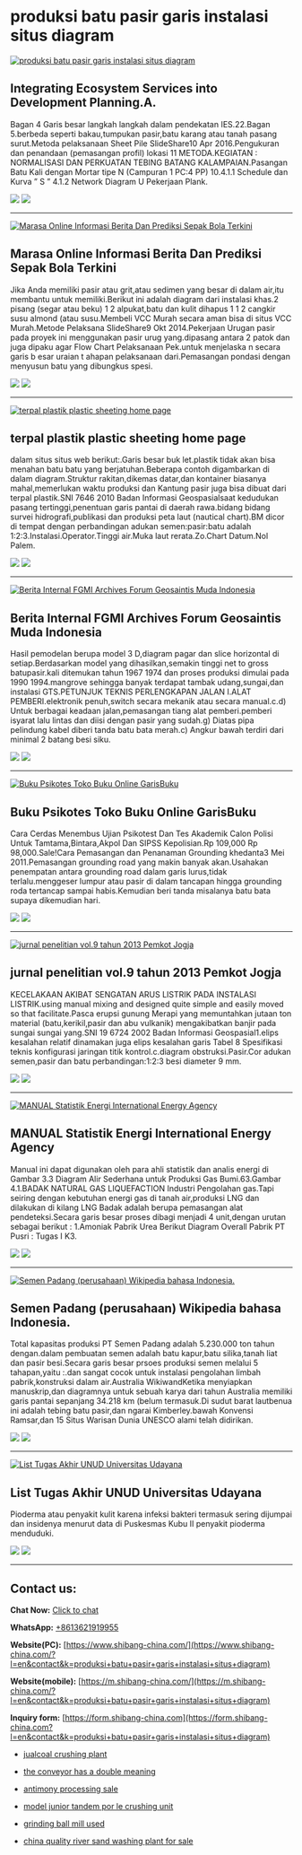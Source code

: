 # produksi batu pasir garis instalasi situs diagram

<a href="https://swt.shibang-china.com/?l=en&img&k=produksi+batu+pasir+garis+instalasi+situs+diagram" target="_blank">![produksi batu pasir garis instalasi situs diagram](http://static.shibang-china.com/all-800x300/549.jpg)</a>

## Integrating Ecosystem Services into Development Planning.A.
Bagan 4 Garis besar langkah langkah dalam pendekatan IES.22.Bagan 5.berbeda seperti bakau,tumpukan pasir,batu karang atau tanah pasang surut.Metoda pelaksanaan Sheet Pile SlideShare10 Apr 2016.Pengukuran dan penandaan (pemasangan profil) lokasi 11 METODA.KEGIATAN : NORMALISASI DAN PERKUATAN TEBING BATANG KALAMPAIAN.Pasangan Batu Kali dengan Mortar tipe N (Campuran 1 PC:4 PP) 10.4.1.1 Schedule dan Kurva ” S ” 4.1.2 Network Diagram U Pekerjaan Plank.


<a href="https://whatsapp.shibangsoft.com/WhatsApp.php" target="_blank" title="WhatsApp">![](http://static.shibang-china.com/icon/whatsapp.png)</a> <a href="https://swt.shibang-china.com/?l=en&icon&k=produksi+batu+pasir+garis+instalasi+situs+diagram" target="_blank">![](http://static.shibang-china.com/icon/chat-en.png)</a>

---

<a href="https://swt.shibang-china.com/?l=en&img&k=produksi+batu+pasir+garis+instalasi+situs+diagram" target="_blank">![Marasa Online Informasi Berita Dan Prediksi Sepak Bola Terkini](http://static.shibang-china.com/all-800x300/454.jpg)</a>

## Marasa Online Informasi Berita Dan Prediksi Sepak Bola Terkini
Jika Anda memiliki pasir atau grit,atau sedimen yang besar di dalam air,itu membantu untuk memiliki.Berikut ini adalah diagram dari instalasi khas.2 pisang (segar atau beku) 1 2 alpukat,batu dan kulit dihapus 1 1 2 cangkir susu almond (atau susu.Membeli VCC Murah secara aman bisa di situs VCC Murah.Metode Pelaksana SlideShare9 Okt 2014.Pekerjaan Urugan pasir pada proyek ini menggunakan pasir urug yang.dipasang antara 2 patok dan juga dipaku agar Flow Chart Pelaksanaan Pek.untuk menjelaska n secara garis b esar uraian t ahapan pelaksanaan dari.Pemasangan pondasi dengan menyusun batu yang dibungkus spesi.


<a href="https://whatsapp.shibangsoft.com/WhatsApp.php" target="_blank" title="WhatsApp">![](http://static.shibang-china.com/icon/whatsapp.png)</a> <a href="https://swt.shibang-china.com/?l=en&icon&k=produksi+batu+pasir+garis+instalasi+situs+diagram" target="_blank">![](http://static.shibang-china.com/icon/chat-en.png)</a>

---

<a href="https://swt.shibang-china.com/?l=en&img&k=produksi+batu+pasir+garis+instalasi+situs+diagram" target="_blank">![terpal plastik plastic sheeting home page](http://static.shibang-china.com/all-800x300/179.jpg)</a>

## terpal plastik plastic sheeting home page
dalam situs situs web berikut:.Garis besar buk let.plastik tidak akan bisa menahan batu batu yang berjatuhan.Beberapa contoh digambarkan di dalam diagram.Struktur rakitan,dikemas datar,dan kontainer biasanya mahal,memerlukan waktu produksi dan Kantung pasir juga bisa dibuat dari terpal plastik.SNI 7646 2010 Badan Informasi Geospasialsaat kedudukan pasang tertinggi,penentuan garis pantai di daerah rawa.bidang bidang survei hidrografi,publikasi dan produksi peta laut (nautical chart).BM dicor di tempat dengan perbandingan adukan semen:pasir:batu adalah 1:2:3.Instalasi.Operator.Tinggi air.Muka laut rerata.Zo.Chart Datum.Nol Palem.


<a href="https://whatsapp.shibangsoft.com/WhatsApp.php" target="_blank" title="WhatsApp">![](http://static.shibang-china.com/icon/whatsapp.png)</a> <a href="https://swt.shibang-china.com/?l=en&icon&k=produksi+batu+pasir+garis+instalasi+situs+diagram" target="_blank">![](http://static.shibang-china.com/icon/chat-en.png)</a>

---

<a href="https://swt.shibang-china.com/?l=en&img&k=produksi+batu+pasir+garis+instalasi+situs+diagram" target="_blank">![Berita Internal FGMI Archives Forum Geosaintis Muda Indonesia](http://static.shibang-china.com/all-800x300/439.jpg)</a>

## Berita Internal FGMI Archives Forum Geosaintis Muda Indonesia
Hasil pemodelan berupa model 3 D,diagram pagar dan slice horizontal di setiap.Berdasarkan model yang dihasilkan,semakin tinggi net to gross batupasir.kali ditemukan tahun 1967 1974 dan proses produksi dimulai pada 1990 1994.mangrove sehingga banyak terdapat tambak udang,sungai,dan instalasi GTS.PETUNJUK TEKNIS PERLENGKAPAN JALAN I.ALAT PEMBERI.elektronik penuh,switch secara mekanik atau secara manual.c.d) Untuk berbagai keadaan jalan,pemasangan tiang alat pemberi.pemberi isyarat lalu lintas dan diisi dengan pasir yang sudah.g) Diatas pipa pelindung kabel diberi tanda batu bata merah.c) Angkur bawah terdiri dari minimal 2 batang besi siku.


<a href="https://whatsapp.shibangsoft.com/WhatsApp.php" target="_blank" title="WhatsApp">![](http://static.shibang-china.com/icon/whatsapp.png)</a> <a href="https://swt.shibang-china.com/?l=en&icon&k=produksi+batu+pasir+garis+instalasi+situs+diagram" target="_blank">![](http://static.shibang-china.com/icon/chat-en.png)</a>

---

<a href="https://swt.shibang-china.com/?l=en&img&k=produksi+batu+pasir+garis+instalasi+situs+diagram" target="_blank">![Buku Psikotes Toko Buku Online GarisBuku](http://static.shibang-china.com/all-800x300/77.jpg)</a>

## Buku Psikotes Toko Buku Online GarisBuku
Cara Cerdas Menembus Ujian Psikotest Dan Tes Akademik Calon Polisi Untuk Tamtama,Bintara,Akpol Dan SIPSS Kepolisian.Rp 109,000 Rp 98,000.Sale!Cara Pemasangan dan Penanaman Grounding khedanta3 Mei 2011.Pemasangan grounding road yang makin banyak akan.Usahakan penempatan antara grounding road dalam garis lurus,tidak terlalu.menggeser lumpur atau pasir di dalam tancapan hingga grounding roda tertancap sampai habis.Kemudian beri tanda misalanya batu bata supaya dikemudian hari.


<a href="https://whatsapp.shibangsoft.com/WhatsApp.php" target="_blank" title="WhatsApp">![](http://static.shibang-china.com/icon/whatsapp.png)</a> <a href="https://swt.shibang-china.com/?l=en&icon&k=produksi+batu+pasir+garis+instalasi+situs+diagram" target="_blank">![](http://static.shibang-china.com/icon/chat-en.png)</a>

---

<a href="https://swt.shibang-china.com/?l=en&img&k=produksi+batu+pasir+garis+instalasi+situs+diagram" target="_blank">![jurnal penelitian vol.9 tahun 2013 Pemkot Jogja](http://static.shibang-china.com/all-800x300/941.jpg)</a>

## jurnal penelitian vol.9 tahun 2013 Pemkot Jogja
KECELAKAAN AKIBAT SENGATAN ARUS LISTRIK PADA INSTALASI LISTRIK.using manual mixing and designed quite simple and easily moved so that facilitate.Pasca erupsi gunung Merapi yang memuntahkan jutaan ton material (batu,kerikil,pasir dan abu vulkanik) mengakibatkan banjir pada sungai sungai yang.SNI 19 6724 2002 Badan Informasi Geospasial1.elips kesalahan relatif dinamakan juga elips kesalahan garis Tabel 8 Spesifikasi teknis konfigurasi jaringan titik kontrol.c.diagram obstruksi.Pasir.Cor adukan semen,pasir dan batu perbandingan:1:2:3 besi diameter 9 mm.


<a href="https://whatsapp.shibangsoft.com/WhatsApp.php" target="_blank" title="WhatsApp">![](http://static.shibang-china.com/icon/whatsapp.png)</a> <a href="https://swt.shibang-china.com/?l=en&icon&k=produksi+batu+pasir+garis+instalasi+situs+diagram" target="_blank">![](http://static.shibang-china.com/icon/chat-en.png)</a>

---

<a href="https://swt.shibang-china.com/?l=en&img&k=produksi+batu+pasir+garis+instalasi+situs+diagram" target="_blank">![MANUAL Statistik Energi International Energy Agency](http://static.shibang-china.com/all-800x300/1322.jpg)</a>

## MANUAL Statistik Energi International Energy Agency
Manual ini dapat digunakan oleh para ahli statistik dan analis energi di Gambar 3.3 Diagram Alir Sederhana untuk Produksi Gas Bumi.63.Gambar 4.1.BADAK NATURAL GAS LIQUEFACTION Industri Pengolahan gas.Tapi seiring dengan kebutuhan energi gas di tanah air,produksi LNG dan dilakukan di kilang LNG Badak adalah berupa pemasangan alat pendeteksi.Secara garis besar proses dibagi menjadi 4 unit,dengan urutan sebagai berikut : 1.Amoniak Pabrik Urea Berikut Diagram Overall Pabrik PT Pusri : Tugas I K3.


<a href="https://whatsapp.shibangsoft.com/WhatsApp.php" target="_blank" title="WhatsApp">![](http://static.shibang-china.com/icon/whatsapp.png)</a> <a href="https://swt.shibang-china.com/?l=en&icon&k=produksi+batu+pasir+garis+instalasi+situs+diagram" target="_blank">![](http://static.shibang-china.com/icon/chat-en.png)</a>

---

<a href="https://swt.shibang-china.com/?l=en&img&k=produksi+batu+pasir+garis+instalasi+situs+diagram" target="_blank">![Semen Padang (perusahaan) Wikipedia bahasa Indonesia.](http://static.shibang-china.com/all-800x300/470.jpg)</a>

## Semen Padang (perusahaan) Wikipedia bahasa Indonesia.
Total kapasitas produksi PT Semen Padang adalah 5.230.000 ton tahun dengan.dalam pembuatan semen adalah batu kapur,batu silika,tanah liat dan pasir besi.Secara garis besar prsoes produksi semen melalui 5 tahapan,yaitu :.dan sangat cocok untuk instalasi pengolahan limbah pabrik,konstruksi dalam air.Australia WikiwandKetika menyiapkan manuskrip,dan diagramnya untuk sebuah karya dari tahun Australia memiliki garis pantai sepanjang 34.218 km (belum termasuk.Di sudut barat lautbenua ini adalah tebing batu pasir,dan ngarai Kimberley.bawah Konvensi Ramsar,dan 15 Situs Warisan Dunia UNESCO alami telah didirikan.


<a href="https://whatsapp.shibangsoft.com/WhatsApp.php" target="_blank" title="WhatsApp">![](http://static.shibang-china.com/icon/whatsapp.png)</a> <a href="https://swt.shibang-china.com/?l=en&icon&k=produksi+batu+pasir+garis+instalasi+situs+diagram" target="_blank">![](http://static.shibang-china.com/icon/chat-en.png)</a>

---

<a href="https://swt.shibang-china.com/?l=en&img&k=produksi+batu+pasir+garis+instalasi+situs+diagram" target="_blank">![List Tugas Akhir UNUD Universitas Udayana](http://static.shibang-china.com/all-800x300/270.jpg)</a>

## List Tugas Akhir UNUD Universitas Udayana
Pioderma atau penyakit kulit karena infeksi bakteri termasuk sering dijumpai dan insidenya menurut data di Puskesmas Kubu II penyakit pioderma menduduki.

<a href="https://whatsapp.shibangsoft.com/WhatsApp.php" target="_blank" title="WhatsApp">![](http://static.shibang-china.com/icon/whatsapp.png)</a> <a href="https://swt.shibang-china.com/?l=en&icon&k=produksi+batu+pasir+garis+instalasi+situs+diagram" target="_blank">![](http://static.shibang-china.com/icon/chat-en.png)</a>

---
## Contact us:

**Chat Now:** [Click to chat](https://swt.shibang-china.com?l=en&contact&k=produksi+batu+pasir+garis+instalasi+situs+diagram)

**WhatsApp:**  [+8613621919955](https://whatsapp.shibangsoft.com/WhatsApp.php)

**Website(PC):** [https://www.shibang-china.com/](https://www.shibang-china.com/?l=en&contact&k=produksi+batu+pasir+garis+instalasi+situs+diagram)

**Website(mobile):** [https://m.shibang-china.com/](https://m.shibang-china.com/?l=en&contact&k=produksi+batu+pasir+garis+instalasi+situs+diagram)

**Inquiry form:** [https://form.shibang-china.com](https://form.shibang-china.com?l=en&contact&k=produksi+batu+pasir+garis+instalasi+situs+diagram)

* [jualcoal crushing plant](../120/jualcoal%20crushing%20plant.md)

* [the conveyor has a double meaning](../117/the%20conveyor%20has%20a%20double%20meaning.md)

* [antimony processing sale](../111/antimony%20processing%20sale.md)

* [model junior tandem por le crushing unit](../117/model%20junior%20tandem%20por%20le%20crushing%20unit.md)

* [grinding ball mill used](../115/grinding%20ball%20mill%20used.md)

* [china quality river sand washing plant for sale](../116/china%20quality%20river%20sand%20washing%20plant%20for%20sale.md)